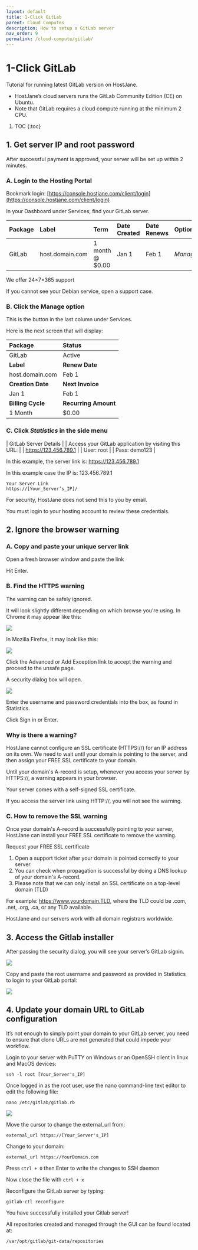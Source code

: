 ```yaml
---
layout: default
title: 1-Click GitLab
parent: Cloud Computes
description: How to setup a GitLab server
nav_order: 9
permalink: /cloud-compute/gitlab/
---
```


# 1-Click GitLab

<span class="green">Tutorial for running latest GitLab version on HostJane.</span>

- HostJane’s cloud servers runs the GitLab Community Edition (CE) on Ubuntu. 
- Note that GitLab requires a cloud compute running at the minimum 2 CPU.

1. TOC
{:toc}

## 1. Get server IP and root password

After successful payment is approved, your server will be set up within 2 minutes.

### A. Login to the Hosting Portal

Bookmark login: [https://console.hostjane.com/client/login](https://console.hostjane.com/client/login)

In your Dashboard under Services, find your GitLab server.

| Package | Label | Term  | Date Created | Date Renews | Options |
|:-------|:----------|:------|:----------|:------|:------|
| GitLab | host.domain.com | 1 month @ $0.00 | Jan 1 | Feb 1 |*Manage* |

We offer 24×7×365 support

If you cannot see your Debian service, open a support case.

### B. Click the Manage option

This is the button in the last column under Services.

Here is the next screen that will display: 

| Package | Status|
|:-------|:----------|
| GitLab | Active|
| **Label** | **Renew Date**|
| host.domain.com | Feb 1 |
| **Creation Date** | **Next Invoice**|
| Jan 1 | Feb 1 |
| **Billing Cycle** | **Recurring Amount**|
| 1 Month | $0.00 |

### C. Click *Statistics* in the side menu

| GitLab Server Details |
| Access your GitLab application by visiting this URL: |
| https://123.456.789.1 |
| User: root |
| Pass: demo123 |

In this example, the server link is: https://123.456.789.1

In this example case the IP is: 123.456.789.1

```
Your Server Link
https://[Your_Server’s_IP]/
```

For security, HostJane does not send this to you by email.

You must login to your hosting account to review these credentials.

## 2. Ignore the browser warning

### A. Copy and paste your unique server link 

Open a fresh browser window and paste the link

Hit Enter.

### B. Find the HTTPS warning

The warning can be safely ignored.

It will look slightly different depending on which browse you're using. In Chrome it may appear like this:

![](/assets/hosting/ssl-warning-janevps-chrome.jpeg)

In Mozilla Firefox, it may look like this:

![](/assets/hosting/ssl-warning-janevps-2.jpeg)

Click the Advanced or Add Exception link to accept the warning and proceed to the unsafe page.

A security dialog box will open.

![](/assets/hosting/login-to-HTTPS-server.png)

Enter the username and password credentials into the box, as found in Statistics.

Click Sign in or Enter.

### Why is there a warning?

HostJane cannot configure an SSL certificate (HTTPS://) for an IP address on its own. We need to wait until your domain is pointing to the server, and then assign your FREE SSL certificate to your domain.

<span class="green"> Until your domain's A-record is setup, whenever you access your server by HTTPS://, a warning appears in your browser.</span>

Your server comes with a self-signed SSL certificate.

If you access the server link using HTTP://, you will not see the warning. 

### C. How to remove the SSL warning

Once your domain's A-record is successfully pointing to your server, HostJane can install your FREE SSL certificate to remove the warning.

Request your FREE SSL certificate

1. Open a support ticket after your domain is pointed correctly to your server.
2. You can check when propagation is successful by doing a DNS lookup of your domain's A-record.
3. Please note that we can only install an SSL certificate on a top-level domain (TLD)

For example: https://www.yourdomain.TLD, where the TLD could be .com, .net, .org, .ca, or any TLD available.

HostJane and our servers work with all domain registrars worldwide.

## 3. Access the Gitlab installer

After passing the security dialog, you will see your server’s GitLab signin.

![](/assets/hosting/gitlab-community-edition-signin.png)

Copy and paste the root username and password as provided in Statistics to login to your GitLab portal:

![](/assets/hosting/gitlab-community-edition-loggedin.png)

## 4. Update your domain URL to GitLab configuration

It’s not enough to simply point your domain to your GitLab server, you need to ensure that clone URLs are not generated that could impede your workflow.

Login to your server with PuTTY on Windows or an OpenSSH client in linux and MacOS devices:

```
ssh -l root [Your_Server's_IP]
```

Once logged in as the root user, use the nano command-line text editor to edit the following file:

```
nano /etc/gitlab/gitlab.rb
```

![](/assets/hosting/gitlab-clone-urls.png)

Move the cursor to change the external_url from:

```
external_url https://[Your_Server's_IP]
```

Change to your domain:

```
external_url https://YourDomain.com
```

Press `ctrl + O` then Enter to write the changes to SSH daemon

Now close the file with `ctrl + x`

Reconfigure the GitLab server by typing:

```
gitlab-ctl reconfigure
```

You have successfully installed your Gitlab server!

All repositories created and managed through the GUI can be found located at:

```
/var/opt/gitlab/git-data/repositories
```